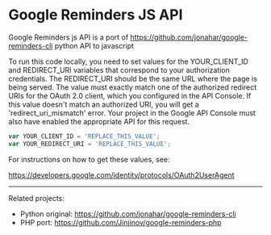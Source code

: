# Google Reminders JS API

Google Reminders js API is a port of https://github.com/jonahar/google-reminders-cli python API to javascript

To run this code locally, you need to set values for the YOUR_CLIENT_ID and REDIRECT_URI variables that correspond to your authorization credentials. The REDIRECT_URI should be the same URL where the page is being served. The value must exactly match one of the authorized redirect URIs for the OAuth 2.0 client, which you configured in the API Console. If this value doesn't match an authorized URI, you will get a 'redirect_uri_mismatch' error. Your project in the Google API Console must also have enabled the appropriate API for this request.

```javascript
var YOUR_CLIENT_ID = 'REPLACE_THIS_VALUE';
var YOUR_REDIRECT_URI = 'REPLACE_THIS_VALUE';
```

For instructions on how to get these values, see:

https://developers.google.com/identity/protocols/OAuth2UserAgent

---

Related projects:
- Python original: https://github.com/jonahar/google-reminders-cli
- PHP port: https://github.com/Jinjinov/google-reminders-php